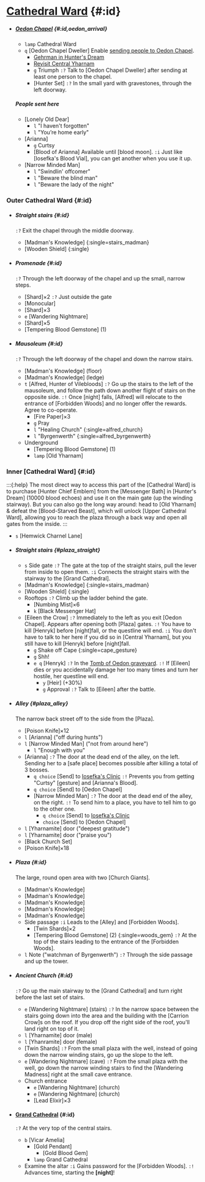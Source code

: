 # [Cathedral Ward](@) {#:id}

- ##### [Oedon Chapel](@) {#:id,oedon_arrival}
  + `lamp` Cathedral Ward
  + `q` [Oedon Chapel Dweller]
    Enable [sending people to Oedon Chapel](safe_places).
    - [Gehrman in Hunter's Dream](dream_evening)
    - [Revisit Central Yharnam](yharnam_evening)
    + `g` Triumph
      `:?` Talk to [Oedon Chapel Dweller] after sending at least one person to the chapel.
    + [Hunter Set]
      `:?` In the small yard with gravestones, through the left doorway.
  ##### People sent here
  - [Lonely Old Dear]
    + `l` "I haven't forgotten"
    + `l` "You’re home early"
  - [Arianna]
    + `g` Curtsy
    + [Blood of Arianna]
      Available until [blood moon].
      `:i` Just like [Iosefka's Blood Vial], you can get another when you use it up.
  - [Narrow Minded Man]
    + `l` "Swindlin' offcomer"
    + `l` "Beware the blind man"
    + `l` "Beware the lady of the night"
   
### Outer Cathedral Ward {#:id}

  - ##### Straight stairs {#:id}
    `:?` Exit the chapel through the middle doorway.
    + [Madman's Knowledge] {:single=stairs_madman}
    + [Wooden Shield] {:single}
    
  - ##### Promenade {#:id}
    `:?` Through the left doorway of the chapel and up the small, narrow steps.
    + [Shard]×2
      `:?` Just outside the gate
    + [Monocular]
    + [Shard]×3
    + `e` [Wandering Nightmare]
    + [Shard]×5
    + [Tempering Blood Gemstone] (1)
      
  - ##### Mausoleum {#:id}
    `:?` Through the left doorway of the chapel and down the narrow stairs.
    + [Madman's Knowledge] (floor)
    + [Madman's Knowledge] (ledge)
    + `t` [Alfred, Hunter of Vilebloods]
      `:?` Go up the stairs to the left of the mausoleum, and follow the path down another flight of stairs on the opposite side.
      `:!` Once [night] falls, [Alfred] will relocate to the entrance of [Forbidden Woods] and no longer offer the rewards.
      Agree to co-operate.
      - [Fire Paper]×3
      - `g` Pray
      + `l` "Healing Church" {:single=alfred_church}
      + `l` "Byrgenwerth" {:single=alfred_byrgenwerth}
    - Underground
      + [Tempering Blood Gemstone] (1)
      + `lamp` [Old Yharnam]


### Inner [Cathedral Ward] {#:id}
:::{:help}
The most direct way to access this part of the [Cathedral Ward] is to purchase [Hunter Chief Emblem] from the [Messenger Bath] in [Hunter's Dream] (10000 blood echoes) and use it on the main gate (up the winding stairway).
But you can also go the long way around: head to [Old Yharnam] & defeat the [Blood-Starved Beast], which will unlock [Upper Cathedral Ward], allowing you to reach the plaza through a back way and open all gates from the inside.
:::
  - `s` [Hemwick Charnel Lane]

  - ##### Straight stairs {#plaza_straight}
    + `s` Side gate
      `:?` The gate at the top of the straight stairs, pull the lever from inside to open them.
      `:i` Connects the straight stairs with the stairway to the [Grand Cathedral].
    + [Madman's Knowledge] {:single=stairs_madman}
    + [Wooden Shield] {:single}
    - Rooftops
      `:?` Climb up the ladder behind the gate.
      + [Numbing Mist]×6
      + `k` [Black Messenger Hat]
    - [Eileen the Crow]
      `:?` Immediately to the left as you exit [Oedon Chapel].
      Appears after opening both [Plaza] gates.
      `:!` You have to kill [Henryk] before [night]fall, or the questline will end.
      `:i` You don't have to talk to her here if you did so in [Central Yharnam], but you still have to kill [Henryk] before [night]fall.
      + `g` Shake off Cape {:single=cape_gesture}
      + `g` Shh!
      + `e q` [Henryk]
        `:?` In the [Tomb of Oedon graveyard](graveyard).
        `:!` If [Eileen] dies or you accidentally damage her too many times and turn her hostile, her questline will end.
        + `y` [Heir] (+30%)
        + `g` Approval
          `:?` Talk to [Eileen] after the battle.
      
  - ##### Alley {#plaza_alley}
    The narrow back street off to the side from the [Plaza].
    + [Poison Knife]×12
    + `l` [Arianna] ("off during hunts")
    + `l` [Narrow Minded Man] ("not from around here")
      + `l` "Enough with you"
    - [Arianna]
      `:?` The door at the dead end of the alley, on the left.
      Sending her to a [safe place] becomes possible after killing a total of 3 bosses.
      + `q choice` [Send] to [Iosefka's Clinic](clinic_evening)
        `:!` Prevents you from getting "Curtsy" [gesture] and [Arianna's Blood].
      + `q choice` [Send] to [Oedon Chapel]
      - [Narrow Minded Man]
        `:?` The door at the dead end of the alley, on the right.
        `:!` To send him to a place, you have to tell him to go to the other one.
        + `q choice` [Send] to [Iosefka's Clinic](clinic_evening)
        + `choice` [Send] to [Oedon Chapel]
    + `l` [Yharnamite] door ("deepest gratitude")
    + `l` [Yharnamite] door ("praise you")
    + [Black Church Set]
    + [Poison Knife]×18
    
  - ##### Plaza {#:id}
    The large, round open area with two [Church Giants].
    + [Madman's Knowledge]
    + [Madman's Knowledge]
    + [Madman's Knowledge]
    + [Madman's Knowledge]
    + [Madman's Knowledge]
    - Side passage
      `:i` Leads to the [Alley] and [Forbidden Woods].
      + [Twin Shards]×2
      + [Tempering Blood Gemstone] (2) {:single=woods_gem}
        `:?` At the top of the stairs leading to the entrance of the [Forbidden Woods].
    + `l` Note ("watchman of Byrgenwerth")
      `:?` Through the side passage and up the tower.
      
  - ##### Ancient Church {#:id}
    `:?` Go up the main stairway to the [Grand Cathedral] and turn right before the last set of stairs.
    + `e` [Wandering Nightmare] (stairs)
      `:?` In the narrow space between the stairs going down into the area and the building with the [Carrion Crow]s on the roof. If you drop off the right side of the roof, you'll land right on top of it.
    + `l` [Yharnamite] door (male)
    + `l` [Yhanramite] door (female)
    + [Twin Shards]
      `:?` From the small plaza with the well, instead of going down the narrow winding stairs, go up the slope to the left.
    + `e` [Wandering Nightmare] (cave)
      `:?` From the small plaza with the well, go down the narrow winding stairs to find the [Wandering Madness] right at the small cave entrance.
    - Church entrance
      + `e` [Wandering Nightmare] (church)
      + `e` [Wandering Nightmare] (church)
      + [Lead Elixir]×3

  - #### [Grand Cathedral](@) {#:id}
    `:?` At the very top of the central stairs.
    + `b` [Vicar Amelia]
      - [Gold Pendant]
        + [Gold Blood Gem]
      + `lamp` Grand Cathedral
    + Examine the altar 
      `:i` Gains password for the [Forbidden Woods].
      `:!` Advances time, starting the **[night]**!
